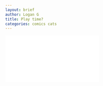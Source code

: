 ```yaml
---
layout: brief
author: Logan G
title: Play time?
categories: comics cats
---
```


![cat](/briefs/2019/05/2019-05-28-cat.md)